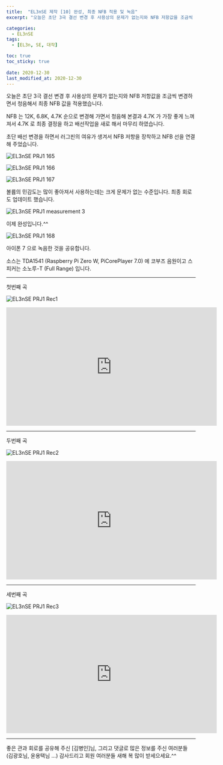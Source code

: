 ```yaml
---
title:  "EL3nSE 제작 [10] 완성, 최종 NFB 적용 및 녹음"
excerpt: "오늘은 초단 3극 결선 변경 후 사용상의 문제가 없는지와 NFB 저항값을 조금씩 변경하면서 청음해서 최종 NFB 값을 적용했습니다."

categories:
  - EL3nSE
tags:
  - [EL3n, SE, 대작]

toc: true
toc_sticky: true
 
date: 2020-12-30
last_modified_at: 2020-12-30
---
```

오늘은 초단 3극 결선 변경 후 사용상의 문제가 없는지와 NFB 저항값을 조금씩 변경하면서 청음해서 최종 NFB 값을 적용했습니다.

NFB 는 12K, 6.8K, 4.7K 순으로 변경해 가면서 청음해 본결과 4.7K 가 가장 좋게 느껴져서 4.7K 로 최종 결정을 하고 배선작업을 새로 해서 마무리 하였습니다.

초단 배선 변경을 하면서 러그핀의 여유가 생겨서 NFB 저항을 장착하고 NFB 선을 연결해 주었습니다.

![EL3nSE PRJ1 165](/assets/images/EL3nSE_PRJ1_165.jpg)

![EL3nSE PRJ1 166](/assets/images/EL3nSE_PRJ1_166.jpg)

![EL3nSE PRJ1 167](/assets/images/EL3nSE_PRJ1_167.jpg)

볼륨의 민감도는 많이 좋아져서 사용하는데는 크게 문제가 없는 수준입니다. 
최종 회로도 업데이트 했습니다.

![EL3nSE PRJ1 measurement 3](/assets/images/EF86-EL3N-BlackBird_measurement_3.png)

이제 완성입니다.^^

![EL3nSE PRJ1 168](/assets/images/EL3nSE_PRJ1_168.jpg)

아이폰 7 으로 녹음한 것을 공유합니다.

소스는 TDA1541 (Raspberry Pi Zero W, PiCorePlayer 7.0) 에 코부즈 음원이고
스피커는 소노루-T (Full Range) 입니다.

---
첫번째 곡

![EL3nSE PRJ1 Rec1](/assets/images/EL3nSE_PRJ1_REC_1.png)

<iframe width="560" height="315" src="https://www.youtube.com/embed/pNgtjYAtl_Y" frameborder="0" allowfullscreen></iframe>

---
두번째 곡

![EL3nSE PRJ1 Rec2](/assets/images/EL3nSE_PRJ1_REC_2.png)

<iframe width="560" height="315" src="https://www.youtube.com/embed/gh6mgeI6shI" frameborder="0" allowfullscreen></iframe>

---
세번째 곡

![EL3nSE PRJ1 Rec3](/assets/images/EL3nSE_PRJ1_REC_3.png)

<iframe width="560" height="315" src="https://www.youtube.com/embed/4eGFB1FB-DI" frameborder="0" allowfullscreen></iframe>

---
좋은 관과 회로를 공유해 주신 [김병인]님, 그리고 댓글로 많은 정보를 주신 여러분들 (김광호님, 윤용택님 ...) 감사드리고 회원 여러분들 새해 복 많이 받세으세요.^^
